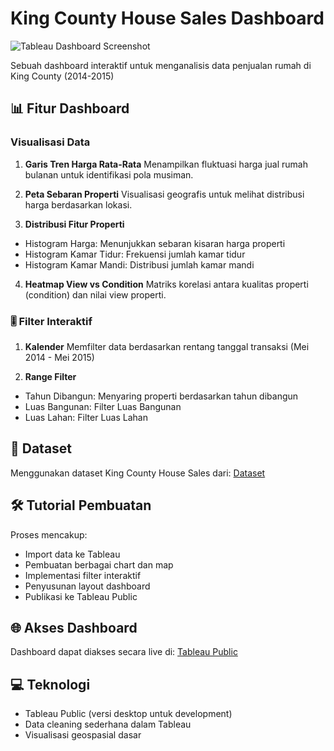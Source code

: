 # King County House Sales Dashboard

![Tableau Dashboard Screenshot](https://github.com/user-attachments/assets/421a9a47-f42d-4b91-8666-08845c753b8c)

Sebuah dashboard interaktif untuk menganalisis data penjualan rumah di King County (2014-2015)

## 📊 Fitur Dashboard

### Visualisasi Data
1. **Garis Tren Harga Rata-Rata**
Menampilkan fluktuasi harga jual rumah bulanan untuk identifikasi pola musiman.

2. **Peta Sebaran Properti**
Visualisasi geografis untuk melihat distribusi harga berdasarkan lokasi.

3. **Distribusi Fitur Properti**
- Histogram Harga: Menunjukkan sebaran kisaran harga properti
- Histogram Kamar Tidur: Frekuensi jumlah kamar tidur
- Histogram Kamar Mandi: Distribusi jumlah kamar mandi

4. **Heatmap View vs Condition**
Matriks korelasi antara kualitas properti (condition) dan nilai view properti.

### 🎚️ Filter Interaktif
1. **Kalender**
Memfilter data berdasarkan rentang tanggal transaksi (Mei 2014 - Mei 2015)

2. **Range Filter**
- Tahun Dibangun: Menyaring properti berdasarkan tahun dibangun
- Luas Bangunan: Filter Luas Bangunan
- Luas Lahan: Filter Luas Lahan

## 📁 Dataset
Menggunakan dataset King County House Sales dari:
[Dataset](https://github.com/mochen862/king-county-house-sales.git)

## 🛠️ Tutorial Pembuatan

Proses mencakup:
- Import data ke Tableau
- Pembuatan berbagai chart dan map
- Implementasi filter interaktif
- Penyusunan layout dashboard
- Publikasi ke Tableau Public

## 🌐 Akses Dashboard
Dashboard dapat diakses secara live di:
[Tableau Public](https://public.tableau.com/views/Tableau1_17391980454190/KingCountryHouseSales?:language=en-US&:sid=&:redirect=auth&:display_count=n&:origin=viz_share_link)

## 💻 Teknologi
- Tableau Public (versi desktop untuk development)
- Data cleaning sederhana dalam Tableau
- Visualisasi geospasial dasar
